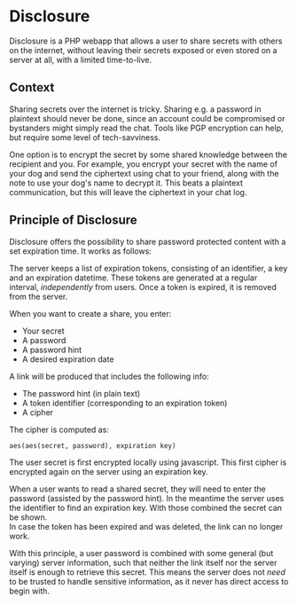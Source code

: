 # Disclosure

Disclosure is a PHP webapp that allows a user to share secrets with others on the internet, without leaving their secrets exposed or even stored on a server at all, with a limited time-to-live.

## Context

Sharing secrets over the internet is tricky. Sharing e.g. a password in plaintext should never be done, since an account could be compromised or bystanders might simply read the chat. Tools like PGP encryption can help, but require some level of tech-savviness.

One option is to encrypt the secret by some shared knowledge between the recipient and you. For example, you encrypt your secret with the name of your dog and send the ciphertext using chat to your friend, along with the note to use your dog's name to decrypt it. This beats a plaintext communication, but this will leave the ciphertext in your chat log.

## Principle of Disclosure

Disclosure offers the possibility to share password protected content with a set expiration time. It works as follows:

The server keeps a list of expiration tokens, consisting of an identifier, a key and an expiration datetime. These tokens are generated at a regular interval, *independently* from users. Once a token is expired, it is removed from the server.

When you want to create a share, you enter: 

 * Your secret
 * A password
 * A password hint
 * A desired expiration date
 
A link will be produced that includes the following info:

 * The password hint (in plain text)
 * A token identifier (corresponding to an expiration token)
 * A cipher

The cipher is computed as:

```
aes(aes(secret, password), expiration key)
```

The user secret is first encrypted locally using javascript. This first cipher is encrypted again on the server using an expiration key.

When a user wants to read a shared secret, they will need to enter the password (assisted by the password hint). In the meantime the server uses the identifier to find an expiration key. With those combined the secret can be shown.  
In case the token has been expired and was deleted, the link can no longer work.

With this principle, a user password is combined with some general (but varying) server information, such that neither the link itself nor the server itself is enough to retrieve this secret. This means the server does not *need* to be trusted to handle sensitive information, as it never has direct access to begin with.
